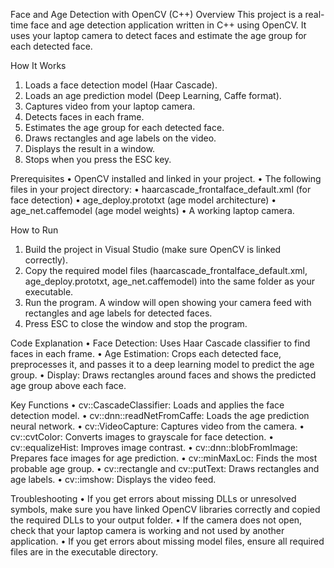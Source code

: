 Face and Age Detection with OpenCV (C++)
Overview
This project is a real-time face and age detection application written in C++ using OpenCV. It uses your laptop camera to detect faces and estimate the age group for each detected face.


How It Works
1.	Loads a face detection model (Haar Cascade).
2.	Loads an age prediction model (Deep Learning, Caffe format).
3.	Captures video from your laptop camera.
4.	Detects faces in each frame.
5.	Estimates the age group for each detected face.
6.	Draws rectangles and age labels on the video.
7.	Displays the result in a window.
8.	Stops when you press the ESC key.


Prerequisites
•	OpenCV installed and linked in your project.
•	The following files in your project directory:
•	haarcascade_frontalface_default.xml (for face detection)
•	age_deploy.prototxt (age model architecture)
•	age_net.caffemodel (age model weights)
•	A working laptop camera.


How to Run
1.	Build the project in Visual Studio (make sure OpenCV is linked correctly).
2.	Copy the required model files (haarcascade_frontalface_default.xml, age_deploy.prototxt, age_net.caffemodel) into the same folder as your executable.
3.	Run the program. A window will open showing your camera feed with rectangles and age labels for detected faces.
4.	Press ESC to close the window and stop the program.


Code Explanation
•	Face Detection: Uses Haar Cascade classifier to find faces in each frame.
•	Age Estimation: Crops each detected face, preprocesses it, and passes it to a deep learning model to predict the age group.
•	Display: Draws rectangles around faces and shows the predicted age group above each face.


Key Functions
•	cv::CascadeClassifier: Loads and applies the face detection model.
•	cv::dnn::readNetFromCaffe: Loads the age prediction neural network.
•	cv::VideoCapture: Captures video from the camera.
•	cv::cvtColor: Converts images to grayscale for face detection.
•	cv::equalizeHist: Improves image contrast.
•	cv::dnn::blobFromImage: Prepares face images for age prediction.
•	cv::minMaxLoc: Finds the most probable age group.
•	cv::rectangle and cv::putText: Draws rectangles and age labels.
•	cv::imshow: Displays the video feed.


Troubleshooting
•	If you get errors about missing DLLs or unresolved symbols, make sure you have linked OpenCV libraries correctly and copied the required DLLs to your output folder.
•	If the camera does not open, check that your laptop camera is working and not used by another application.
•	If you get errors about missing model files, ensure all required files are in the executable directory.